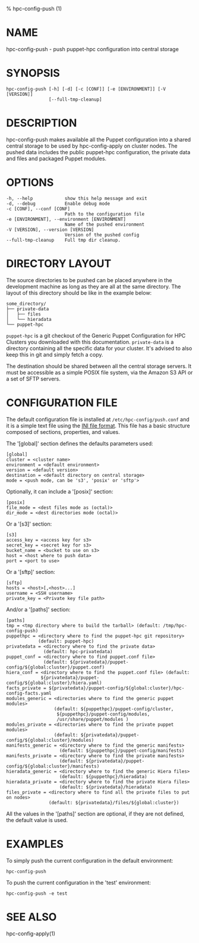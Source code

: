 % hpc-config-push (1)

# NAME

hpc-config-push - push puppet-hpc configuration into central storage

# SYNOPSIS

    hpc-config-push [-h] [-d] [-c [CONF]] [-e [ENVIRONMENT]] [-V [VERSION]]
                    [--full-tmp-cleanup]

# DESCRIPTION

hpc-config-push makes available all the Puppet configuration into
a shared central storage to be used by hpc-config-apply on cluster nodes.
The pushed data includes the public puppet-hpc configuration, the
private data and files and packaged Puppet modules.

# OPTIONS

    -h, --help            show this help message and exit
    -d, --debug           Enable debug mode
    -c [CONF], --conf [CONF]
                          Path to the configuration file
    -e [ENVIRONMENT], --environment [ENVIRONMENT]
                          Name of the pushed environment
    -V [VERSION], --version [VERSION]
                          Version of the pushed config
    --full-tmp-cleanup    Full tmp dir cleanup.

# DIRECTORY LAYOUT

The source directories to be pushed can be placed anywhere in the
development machine as long as they are all at the same directory. The layout
of this directory should be like in the example below:

    some_directory/
    ├── private-data
    │   ├── files
    │   └── hieradata
    └── puppet-hpc

`puppet-hpc` is a git checkout of the Generic Puppet Configuration for HPC Clusters
you downloaded with this documentation.
`private-data` is a directory containing all the specific data for your cluster.
It's advised to also keep this in git and simply fetch a copy.

The destination should be shared between all the central storage servers. It
must be accessible as a simple POSIX file system, via the Amazon S3 API or a
set of SFTP servers.

# CONFIGURATION FILE

The default configuration file is installed at `/etc/hpc-config/push.conf` and
it is a simple text file using the
[INI file format](http://en.wikipedia.org/wiki/INI_file).
This file has a basic structure composed of sections, properties, and values.

The '[global]' section defines the defaults parameters used:

    [global]
    cluster = <cluster name>
    environment = <default environment>
    version = <default version>
    destination = <default directory on central storage>
    mode = <push mode, can be 's3', 'posix' or 'sftp'>

Optionally, it can include a '[posix]' section:

    [posix]
    file_mode = <dest files mode as (octal)>
    dir_mode = <dest directories mode (octal)>

Or a '[s3]' section:

    [s3]
    access_key = <access key for s3>
    secret_key = <secret key for s3>
    bucket_name = <bucket to use on s3>
    host = <host where to push data>
    port = <port to use>

Or a '[sftp]' section:

    [sftp]
    hosts = <host>[,<host>...]
    username = <SSH username>
    private_key = <Private key file path>

And/or a '[paths]' section:

    [paths]
    tmp = <tmp directory where to build the tarball> (default: /tmp/hpc-config-push)
    puppethpc = <directory where to find the puppet-hpc git repository>
                (default: puppet-hpc)
    privatedata = <directory where to find the private data>
                  (default: hpc-privatedata)
    puppet_conf = <directory where to find puppet.conf file>
                  (default: ${privatedata}/puppet-config/${global:cluster}/puppet.conf)
    hiera_conf = <directory where to find the puppet.conf file> (default:
                 ${privatedata}/puppet-config/${global:cluster}/hiera.yaml)
    facts_private = ${privatedata}/puppet-config/${global:cluster}/hpc-config-facts.yaml
    modules_generic = <directories where to find the generic puppet modules>
                      (default: ${puppethpc}/puppet-config/cluster,
                       ${puppethpc}/puppet-config/modules,
                       /usr/share/puppet/modules )
    modules_private = <directories where to find the private puppet modules>
                      (default: ${privatedata}/puppet-config/${global:cluster}/modules)
    manifests_generic = <directory where to find the generic manifests>
                        (default: ${puppethpc}/puppet-config/manifests)
    manifests_private = <directory where to find the private manifests>
                        (default: ${privatedata}/puppet-config/${global:cluster}/manifests)
    hieradata_generic = <directory where to find the generic Hiera files>
                        (default: ${puppethpc}/hieradata)
    hieradata_private = <directory where to find the private Hiera files>
                        (default: ${privatedata}/hieradata)
    files_private = <directory where to find all the private files to put on nodes>
                    (default: ${privatedata}/files/${global:cluster})

All the values in the '[paths]' section are optional, if they are not defined,
the default value is used.

# EXAMPLES

To simply push the current configuration in the default environment:

    hpc-config-push

To push the current configuration in the 'test' environment:

    hpc-config-push -e test

# SEE ALSO

hpc-config-apply(1)
